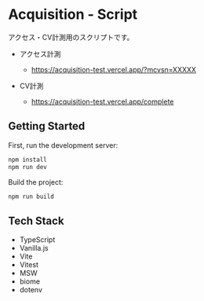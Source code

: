 # Acquisition - Script
アクセス・CV計測用のスクリプトです。

- アクセス計測
  - https://acquisition-test.vercel.app/?mcvsn=XXXXX

- CV計測
  - https://acquisition-test.vercel.app/complete

## Getting Started

First, run the development server:

```bash
npm install
npm run dev
```

Build the project:

```bash
npm run build
```

## Tech Stack
- TypeScript
- Vanilla.js
- Vite
- Vitest
- MSW
- biome
- dotenv
